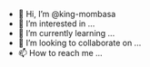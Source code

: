 - 👋 Hi, I’m @king-mombasa
- 👀 I’m interested in ...
- 🌱 I’m currently learning ...
- 💞️ I’m looking to collaborate on ...
- 📫 How to reach me ...

<!---
king-mombasa/king-mombasa is a ✨ special ✨ repository because its `README.md` (this file) appears on your GitHub profile.
You can click the Preview link to take a look at your changes.
--->
